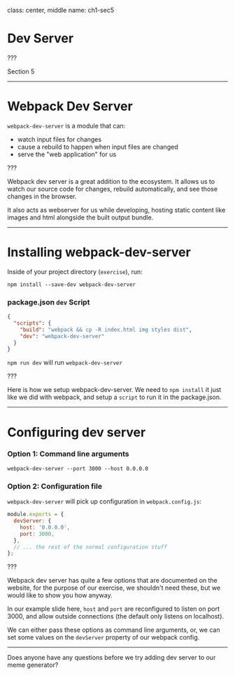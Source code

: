 class: center, middle
name: ch1-sec5
# Dev Server

???

Section 5

---

# Webpack Dev Server

`webpack-dev-server` is a module that can:

* watch input files for changes
* cause a rebuild to happen when input files are changed
* serve the "web application" for us

???

Webpack dev server is a great addition to the ecosystem.  It allows us to watch
our source code for changes, rebuild automatically, and see those changes in the browser.

It also acts as webserver for us while developing, hosting static content like images and html alongside the built output bundle.

---

# Installing webpack-dev-server

Inside of your project directory (`exercise`), run:

```shell
npm install --save-dev webpack-dev-server
```

### package.json `dev` Script

```json
{
  "scripts": {
    "build": "webpack && cp -R index.html img styles dist",
    "dev": "webpack-dev-server"
  }
}
```

`npm run dev` will run `webpack-dev-server`

???

Here is how we setup webpack-dev-server.  We need to `npm install` it just like we did with webpack, and setup a `script` to run it in the package.json.

---

# Configuring dev server

### Option 1: Command line arguments

```shell
webpack-dev-server --port 3000 --host 0.0.0.0
```

### Option 2: Configuration file

`webpack-dev-server` will pick up configuration in `webpack.config.js`:

```js
module.exports = {
  devServer: {
    host: '0.0.0.0',
    port: 3000,
  },
  // ... the rest of the normal configuration stuff
};
```

???

Webpack dev server has quite a few options that are documented on the website, for the purpose of our exercise, we shouldn't need these, but we would like to show you how anyway.

In our example slide here, `host` and `port` are reconfigured to listen on port 3000, and allow outside connections (the default only listens on localhost).

We can either pass these options as command line arguments, or, we can set some values on the `devServer` property of our webpack config.

-------

Does anyone have any questions before we try adding dev server to our meme generator?
